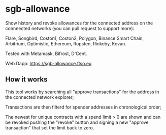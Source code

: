 # sgb-allowance
Show history and revoke allowances for the connected address on the connnected networks (you can pull request to support more):

Flare, Songbird, Coston1, Coston2, Polygon, Binance Smart Chain, Arbitrium, Optimistic, Ethereum, Ropsten, Rinkeby, Kovan.

Tested with Metamask, Bifrost, D'Cent.

Web Dapp: https://sgb-allowance.ftso.eu 

## How it works
This tool works by searching all "approve transactions" for the address in the connected network explorer;

Transactions are then filterd for spender addresses in chronological order;

The newest for unique contracts with a spend limit > 0 are shown and can be revoked pushing the "revoke" button and signing a new "approve transaction" that set the limit back to zero.
